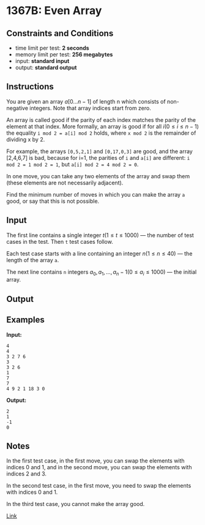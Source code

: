 # 1367B: Even Array

## Constraints and Conditions

- time limit per test: **2 seconds**
- memory limit per test: **256 megabytes**
- input: **standard input**
- output: **standard output**

## Instructions

You are given an array $a[0…n−1]$ of length n which consists of non-negative integers. Note that array indices start from zero.

An array is called good if the parity of each index matches the parity of the element at that index. More formally, an array is good if for all $i (0≤i≤n−1)$ the equality `i mod 2 = a[i] mod 2` holds, where `x mod 2` is the remainder of dividing x by 2.

For example, the arrays `[0,5,2,1]` and `[0,17,0,3]` are good, and the array [2,4,6,7] is bad, because for i=1, the parities of `i` and `a[i]` are different: `i mod 2 = 1 mod 2 = 1`, but `a[i] mod 2 = 4 mod 2 = 0`.

In one move, you can take any two elements of the array and swap them (these elements are not necessarily adjacent).

Find the minimum number of moves in which you can make the array `a` good, or say that this is not possible.

## Input

The first line contains a single integer $t (1≤t≤1000)$ — the number of test cases in the test. Then `t` test cases follow.

Each test case starts with a line containing an integer $n(1≤n≤40)$ — the length of the array `a`.

The next line contains `n` integers $a_0,a_1,…,a_n−1 (0≤a_i≤1000)$ — the initial array.

## Output

## Examples

**Input:**

```
4
4
3 2 7 6
3
3 2 6
1
7
7
4 9 2 1 18 3 0
```

**Output:**

```
2
1
-1
0
```

## Notes

In the first test case, in the first move, you can swap the elements with indices 0 and 1, and in the second move, you can swap the elements with indices 2 and 3.

In the second test case, in the first move, you need to swap the elements with indices 0
and 1.

In the third test case, you cannot make the array good.

[Link](https://codeforces.com/problemset/problem/1367/B)
